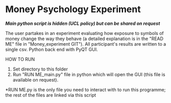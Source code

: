 # Money Psychology Experiment

***Main python script is hidden (UCL policy) but can be shared on request***

The user partakes in an experiment evaluating how exposure to symbols of money change the way they behave (a detailed explanation is in the "READ ME" file in "Money_experiment GIT"). All participant's results are written to a single csv. Python back end with PyQT GUI. 

HOW TO RUN
1. Set directory to this folder
2. Run "RUN ME_main.py" file in python which will open the GUI (this file is available on request).

*RUN ME.py is the only file you need to interact with to run this programme; the rest of the files are linked via this script
